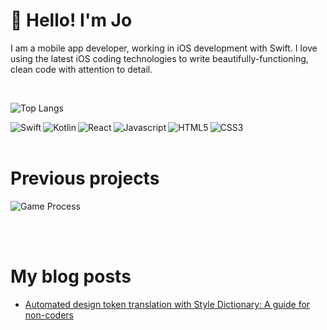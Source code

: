 # 👋     Hello! I'm Jo

I am a mobile app developer, working in iOS development with Swift. I love using the latest iOS coding technologies to write beautifully-functioning, clean code with attention to detail.

<br/>

![Top Langs](https://github-readme-stats.vercel.app/api/top-langs/?username=yager-j&exclude_repo=jahai-vs-jedek,Models-of-linguistic-convergence-in-a-hunter-gatherer-community,my-portfolio) 

<img align="left" alt="Swift" src="https://img.shields.io/badge/Swift-F05138.svg?style=for-the-badge&logo=Swift&logoColor=white"/>

<img align="left" alt="Kotlin" src="https://img.shields.io/badge/Kotlin-7F52FF.svg?style=for-the-badge&logo=Kotlin&logoColor=white"/>

<img align="left" alt="React" src="https://img.shields.io/badge/React-61DAFB.svg?style=for-the-badge&logo=React&logoColor=black"/>

<img align="left" alt="Javascript" src="https://img.shields.io/badge/JavaScript-F7DF1E.svg?style=for-the-badge&logo=JavaScript&logoColor=black"/>

<img align="left" alt="HTML5" src="https://img.shields.io/badge/HTML5-E34F26.svg?style=for-the-badge&logo=HTML5&logoColor=white"/>

<img align="left" alt="CSS3" src="https://img.shields.io/badge/CSS3-1572B6.svg?style=for-the-badge&logo=CSS3&logoColor=white"/>

<br/>
<br/>

# Previous projects

![Game Process](https://github.com/Faizun-Faria/Thief-Robber-Landlord-Police/blob/main/Preview/gif_english.gif)


<br/>
<br/>

# My blog posts

<!-- BLOG-POST-LIST:START -->
- [Automated design token translation with Style Dictionary: A guide for non-coders](https://medium.com/@joyager/automated-design-token-translation-with-style-dictionary-2a8a3eab7e7c?source=rss-97bdfb24eaa1------2)
<!-- BLOG-POST-LIST:END -->
